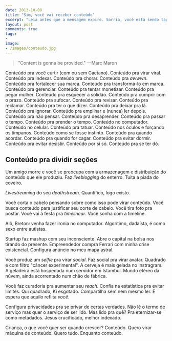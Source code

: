 ```yaml
---
date: 2013-10-08
title: "Sim, você vai receber conteúdo"
excerpt: "Leia antes que a mensagem expire. Sorria, você está sendo tagueado"
layout: post
comments: true
tags:
- 
image:
- /images/conteudo.jpg
---
```



> "Content is gonna be provided."
> —Marc Maron

Conteúdo pra você curtir (com ou sem Caetano). Conteúdo pra virar viral. Conteúdo pra indexar. Conteúdo pra chorar. Conteúdo pra *awwwn*. Conteúdo pra fortalecer sua marca. Conteúdo pra transformá-lo em marca. Conteúdo pra gerenciar. Conteúdo pra tentar monetizar. Conteúdo pra pegar mulher. Conteúdo pra esquecer a solidão. Conteúdo pra cumprir com o prazo. Conteúdo pra sufocar. Conteúdo pra revisar. Conteúdo pra reclamar. Conteúdo pra ter o que dizer. Conteúdo pra deixar pra lá. Conteúdo pra ignorar. Conteúdo pra empilhar e (nunca) ler depois. Conteúdo pra não pensar. Conteúdo pra desaprender. Conteúdo pra passar o tempo. Conteúdo pra prender o tempo. Conteúdo no computador. Conteúdo no celular. Conteúdo pra tatuar. Conteúdo nos óculos e forçando os tímpanos. Conteúdo como se fosse instinto. Conteúdo pra quando acordar. Conteúdo pra quando for cagar. Conteúdo pra evitar dormir. Conteúdo pra evitar desistir. Conteúdo por si só. Conteúdo pra se ter dó.

## Conteúdo pra dividir seções

Um amigo morre e você se preocupa com a armazenagem e distribuição do conteúdo que ele produziu. Faz *liveblogging* do enterro. Tuíta a piada do coveiro.

*Livestreaming* do seu *deathstream*. Quantifico, logo existo.

Você corta o cabelo pensando sobre como isso pode virar conteúdo. Você busca conteúdo para justificar seu corte de cabelo. Você tira foto pra postar. Você vai à festa pra *timelinear*. Você sonha com a timeline.

Alô, Breton: venha fazer ironia no computador. Algorítimo, dadaísta, é como sexo entre autistas.

Startup faz mashup com seu inconsciente. Abre o capital na bolsa nos tirando do presente. Empreendedor compra Ferrari com minha crise existencial. Configura anúncio no meu mapa astral.

Você produz um *selfie* pra virar *social*. Faz social pra virar avatar. Quadrado e com filtro "câncer experimental". A cerveja é mais gelada no Instragram. A geladeira está hospedada num servidor em Istambul. Mundo etéreo da núvem, ainda acorrentado num chão de fábrica.

Você faz curadoria pra aumentar seu *reach*. Confia na estatística pra evitar limites. Qui quadrado, Ki esgotado. Compartilha sem nem mesmo ler. E espera que aquilo reflita *você*.

Configura privacidades pra se privar de certas verdades. Não lê o termo de serviço mas quer o serviço de ser lido. Mas lido pra quê? Pra eternizar-se como metadados. Jesus crucificado, melhor indexado.

Criança, o que você quer ser quando crescer? Conteúdo. Quero virar máquina de conteúdo. Quero tudo. Enquanto conteúdo.